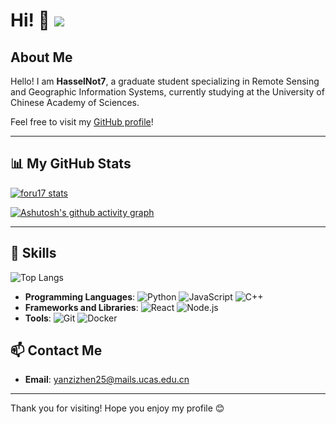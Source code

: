 # Hi! 👋 ![](https://komarev.com/ghpvc/?username=HasselNot7&color=blue&style=flat-square)

## About Me

Hello! I am **HasselNot7**, a graduate student specializing in Remote Sensing and Geographic Information Systems, currently studying at the University of Chinese Academy of Sciences.

Feel free to visit my [GitHub profile](https://github.com/HasselNot7)!

---

## 📊 My GitHub Stats

[![foru17 stats](https://github-readme-stats.vercel.app/api?username=HasselNot7&theme=dark&show_icons=true)](https://github.com/foru17)

[![Ashutosh's github activity graph](https://github-readme-activity-graph.vercel.app/graph?username=HasselNot7&theme=github-compact)](https://github.com/ashutosh00710/github-readme-activity-graph)

---

## 🚀 Skills

![Top Langs](https://github-readme-stats.vercel.app/api/top-langs/?username=HasselNot7)

- **Programming Languages**: ![Python](https://img.shields.io/badge/-Python-3776AB?logo=python&logoColor=white) ![JavaScript](https://img.shields.io/badge/-JavaScript-F7DF1E?logo=javascript&logoColor=black) ![C++](https://img.shields.io/badge/-C++-00599C?logo=c%2B%2B&logoColor=white)
- **Frameworks and Libraries**: ![React](https://img.shields.io/badge/-React-61DAFB?logo=react&logoColor=black) ![Node.js](https://img.shields.io/badge/-Node.js-339933?logo=node.js&logoColor=white)
- **Tools**: ![Git](https://img.shields.io/badge/-Git-F05032?logo=git&logoColor=white) ![Docker](https://img.shields.io/badge/-Docker-2496ED?logo=docker&logoColor=white)

## 📫 Contact Me

- **Email**: [yanzizhen25@mails.ucas.edu.cn](mailto:hasselnot7@example.com)
<!-- - **Social Media**: [BiliBili](=) | [LinkedIn](=) -->

---

Thank you for visiting! Hope you enjoy my profile 😊
